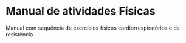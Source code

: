 # Manual de atividades Físicas
Manual com sequência de exercícios físicos cardiorrespiratórios e de resistência.
